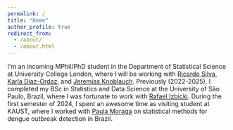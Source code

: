 ```yaml
---
permalink: /
title: "Home"
author_profile: true
redirect_from: 
  - /about/
  - /about.html
---
```


I'm an incoming MPhil/PhD student in the Department of Statistical Science at University College London, where I will be working with [Ricardo Silva](https://www.homepages.ucl.ac.uk/~ucgtrbd/), [Karla Diaz-Ordaz](https://kdiazordaz.github.io/), and [Jeremias Knoblauch](https://jeremiasknoblauch.github.io). Previously (2022-2025), I completed my BSc in Statistics and Data Science at the University of São Paulo, Brazil, where I was fortunate to work with [Rafael Izbicki](https://rafaelizbicki.com). During the first semester of 2024, I spent an awesome time as visiting student at KAUST, where I worked with [Paula Moraga](https://www.paulamoraga.com/) on statistical methods for dengue outbreak detection in Brazil.